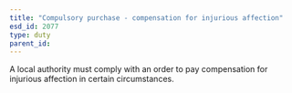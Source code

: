 ```yaml
---
title: "Compulsory purchase - compensation for injurious affection"
esd_id: 2077
type: duty
parent_id:  
---
```


A local authority must comply with an order to pay compensation for injurious affection in certain circumstances.

